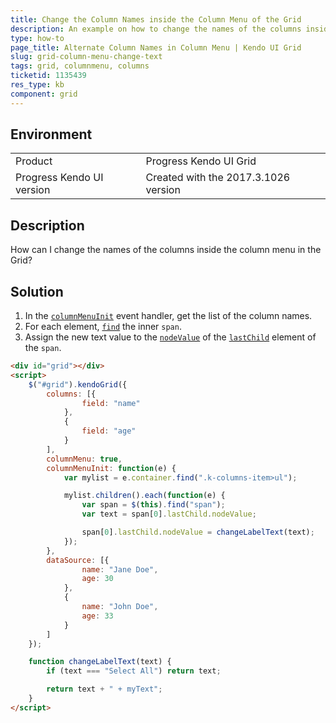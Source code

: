 ```yaml
---
title: Change the Column Names inside the Column Menu of the Grid
description: An example on how to change the names of the columns inside the column menu of the Kendo UI Grid.
type: how-to
page_title: Alternate Column Names in Column Menu | Kendo UI Grid
slug: grid-column-menu-change-text
tags: grid, columnmenu, columns
ticketid: 1135439
res_type: kb
component: grid
---
```


## Environment

<table>
 <tr>
  <td>Product</td>
  <td>Progress Kendo UI Grid</td>
 </tr>
 <tr>
  <td>Progress Kendo UI version</td>
  <td>Created with the 2017.3.1026 version</td>
 </tr>
</table>

## Description

How can I change the names of the columns inside the column menu in the Grid?

## Solution

1. In the [`columnMenuInit`](https://docs.telerik.com/kendo-ui/api/javascript/ui/grid#events-columnMenuInit) event handler, get the list of the column names.
1. For each element, [`find`](https://api.jquery.com/find/) the inner `span`.
1. Assign the new text value to the [`nodeValue`](https://developer.mozilla.org/en-US/docs/Web/API/Node/nodeValue) of the [`lastChild`](https://developer.mozilla.org/en-US/docs/Web/API/Node/lastChild) element of the `span`.

```html
<div id="grid"></div>
<script>
    $("#grid").kendoGrid({
        columns: [{
                field: "name"
            },
            {
                field: "age"
            }
        ],
        columnMenu: true,
        columnMenuInit: function(e) {
            var mylist = e.container.find(".k-columns-item>ul");

            mylist.children().each(function(e) {
                var span = $(this).find("span");
                var text = span[0].lastChild.nodeValue;

                span[0].lastChild.nodeValue = changeLabelText(text);
            });
        },
        dataSource: [{
                name: "Jane Doe",
                age: 30
            },
            {
                name: "John Doe",
                age: 33
            }
        ]
    });

    function changeLabelText(text) {
        if (text === "Select All") return text;

        return text + " + myText";
    }
</script>
```
